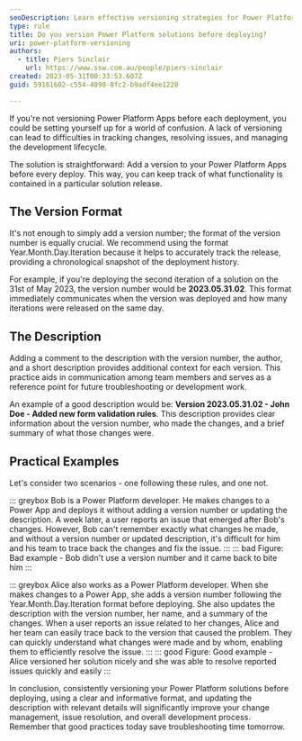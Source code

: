 ```yaml
---
seoDescription: Learn effective versioning strategies for Power Platform solutions to enhance tracking, deployment, and development lifecycle management.
type: rule
title: Do you version Power Platform solutions before deploying?
uri: power-platform-versioning
authors:
  - title: Piers Sinclair
    url: https://www.ssw.com.au/people/piers-sinclair
created: 2023-05-31T00:33:53.607Z
guid: 59161602-c554-4098-8fc2-b9adf4ee1228

---
```


If you're not versioning Power Platform Apps before each deployment, you could be setting yourself up for a world of confusion. A lack of versioning can lead to difficulties in tracking changes, resolving issues, and managing the development lifecycle.

The solution is straightforward: Add a version to your Power Platform Apps before every deploy. This way, you can keep track of what functionality is contained in a particular solution release.

<!--endintro-->

## The Version Format
It's not enough to simply add a version number; the format of the version number is equally crucial. We recommend using the format Year.Month.Day.Iteration because it helps to accurately track the release, providing a chronological snapshot of the deployment history.

For example, if you're deploying the second iteration of a solution on the 31st of May 2023, the version number would be **2023.05.31.02**. This format immediately communicates when the version was deployed and how many iterations were released on the same day.

## The Description
Adding a comment to the description with the version number, the author, and a short description provides additional context for each version. This practice aids in communication among team members and serves as a reference point for future troubleshooting or development work.

An example of a good description would be: **Version 2023.05.31.02 - John Doe - Added new form validation rules**. This description provides clear information about the version number, who made the changes, and a brief summary of what those changes were.

## Practical Examples
Let's consider two scenarios - one following these rules, and one not.

::: greybox
Bob is a Power Platform developer. He makes changes to a Power App and deploys it without adding a version number or updating the description. A week later, a user reports an issue that emerged after Bob's changes. However, Bob can't remember exactly what changes he made, and without a version number or updated description, it's difficult for him and his team to trace back the changes and fix the issue.
:::
::: bad
Figure: Bad example - Bob didn't use a version number and it came back to bite him
:::

::: greybox
Alice also works as a Power Platform developer. When she makes changes to a Power App, she adds a version number following the Year.Month.Day.Iteration format before deploying. She also updates the description with the version number, her name, and a summary of the changes. When a user reports an issue related to her changes, Alice and her team can easily trace back to the version that caused the problem. They can quickly understand what changes were made and by whom, enabling them to efficiently resolve the issue.
:::
::: good
Figure: Good example - Alice versioned her solution nicely and she was able to resolve reported issues quickly and easily
:::

In conclusion, consistently versioning your Power Platform solutions before deploying, using a clear and informative format, and updating the description with relevant details will significantly improve your change management, issue resolution, and overall development process. Remember that good practices today save troubleshooting time tomorrow.    